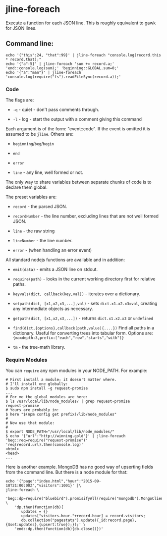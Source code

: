 jline-foreach
=============

Execute a function for each JSON line.  This is roughly equivalent to gawk for JSON lines.

## Command line:

    echo '{"this":24, "that":99}' | jline-foreach "console.log(record.this * record.that);"
    echo '{"a":5}' | jline-foreach 'sum += record.a;' 'end::console.log(sum);' 'beginning::GLOBAL.sum=0;'
    echo '{"a":"man"}' | jline-foreach 'console.log(require("fs").readFileSync(record.a));'

### Code

The flags are:

* `-q` - quiet - don't pass comments through.

* `-l` - log - start the output with a comment giving this command

Each argument is of the form: "event::code".  If the event is omitted it is assumed to be `jline`.  Others are:

* `beginning`/`beg`/`begin`

* `end`

* `error`

* `line` - any line, well formed or not.

The only way to share variables between separate chunks of code is to declare them global.


The preset variables are:

* `record` - the parsed JSON.

* `recordNumber` - the line number, excluding lines that are not well formed JSON.

* `line` - the raw string

* `lineNumber` - the line number.

* `error` - (when handling an error event)

All standard nodejs functions are available and in addition:

* `emit(data)` - emits a JSON line on stdout.

* `require(path)` - looks in the current working directory first for relative paths.

* `keyvals(dict, callback(key,val))` - iterates over a dictionary.

* `setpath(dict, [x1,x2,x3,...],val)` - sets `dict.x1.x2.x3=val`, creating any intermediate objects as necessary.

* `getpath(dict, [x1,x2,x3,...])` - returns `dict.x1.x2.x3` or `undefined`

* `find(dict,{options},callback(path,value){....})`  Find all paths in a dictionary.  Useful for converting trees into tabular form.  Options are: `{maxdepth:3,prefix:["each","row","starts","with"]}`

* `tm` - the tree-math library.

### Require Modules
You can `require` any npm modules in your NODE_PATH.  For example:

    # First install a module; it doesn't matter where.
    # I'll install one globally:
    $ sudo npm install -g request-promise
    ...
    # For me the global modules are here:
    $ ls /usr/local/lib/node_modules/ | grep request-promise
    request-promise
    # Yours are probably in:
    $ here "$(npm config get prefix)/lib/node_modules"
    #
    # Now use that module:
    #
    $ export NODE_PATH="/usr/local/lib/node_modules/"
    $ echo '{"url":"http://winning.gold"}' | jline-foreach 'beg::req=require("request-promise")' 'req(record.url).then(console.log)'
    <html>
    <head>
    ...

Here is another example.  MongoDB has no good way of upserting fields from the command line.  But there is a node module for that:

    echo '{"page":"index.html","hour":"2015-09-18T21:00:00Z","visitors":1001}' |\
    jline-foreach \
        'beg::dp=require("bluebird").promisifyAll(require("mongodb").MongoClient).connectAsync("mongodb://localhost:27017/nginx")' \
        'dp.then(function(db){
           updates = {}
           updates["visitors.hour."+record.hour] = record.visitors;
           db.collection("pagestats").update({_id:record.page},{$set:updates},{upsert:true});});' \
        'end::dp.then(function(db){db.close()})'



